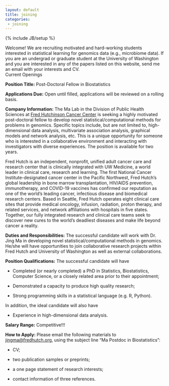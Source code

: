 ```yaml
---
layout: default
title: joining
categories:
 - joining
---
```

{% include JB/setup %}

<div class="bigspacer"></div>

<div class="row">
	<div class="col-md-12">
		<div class="smallhead">
			Welcome! We are recruiting motivated and hard-working students interested in statistical learning for genomics data (e.g., microbiome data). If you are an undergrad or graduate student at the University of Washington and you are interested in any of the papers listed on this website, send me an email with your interests and CV.  
		</div>
	</div>	
</div> 


<div class="bigspacer"></div>

<div class="bigspacer"></div>

<div class="row">
	<div class="col-md-12">
		<div class="head">
			Current Openings 
		</div>
	</div>	
</div> 

<div class="bigspacer"></div>

**Position Title:** Post-Doctoral Fellow in Biostatistics

**Applications Due:** Open until filled, applications will be reviewed on a rolling basis.

**Company Information:** The Ma Lab in the Division of Public Health Sciences at [Fred Hutchinson Cancer Center](https://www.fredhutch.org/en.html) is seeking a highly motivated post-doctoral fellow to develop novel statistical/computational methods for problems in genomics. Specific topics include, but are not limited to, high-dimensional data analysis, multivariate association analysis, graphical models and network analysis, etc. This is a unique opportunity for someone who is interested in a collaborative environment and interacting with investigators with diverse experiences. The position is available for two years.

Fred Hutch is an independent, nonprofit, unified adult cancer care and research center that is clinically integrated with UW Medicine, a world leader in clinical care, research and learning. The first National Cancer Institute-designated cancer center in the Pacific Northwest, Fred Hutch’s global leadership in bone marrow transplantation, HIV/AIDS prevention, immunotherapy, and COVID-19 vaccines has confirmed our reputation as one of the world’s leading cancer, infectious disease and biomedical research centers. Based in Seattle, Fred Hutch operates eight clinical care sites that provide medical oncology, infusion, radiation, proton therapy, and related services, and network affiliations with hospitals in five states. Together, our fully integrated research and clinical care teams seek to discover new cures to the world’s deadliest diseases and make life beyond cancer a reality.


**Duties and Responsibilities:** The successful candidate will work with Dr. Jing Ma in developing novel statistical/computational methods in genomics. He/she will have opportunities to join collaborative research projects within Fred Hutch and University of Washington as well as external collaborations.

**Position Qualifications:** The successful candidate will have

  - Completed (or nearly completed) a PhD in Statistics, Biostatistics, Computer Science, or a closely related area prior to their appointment;
  
  - Demonstrated a capacity to produce high quality research;
  
  - Strong programming skills in a statistical language (e.g. R, Python).
 
In addition, the ideal candidate will also have

  - Experience in high-dimensional data analysis.

**Salary Range:** Competitive!!! 

**How to Apply:** Please email the following materials to jingma@fredhutch.org, using the subject line “Ma Postdoc in Biostatistics”:

  - CV;
    
  - two publication samples or preprints;
    
  - a one page statement of research interests;
    
  - contact information of three references.




